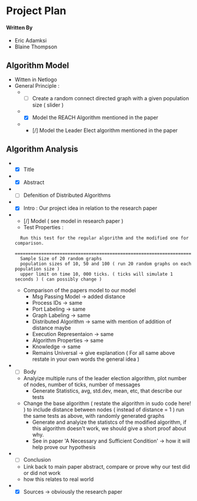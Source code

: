 # Project Plan

#### Written By
* Eric Adamksi
* Blaine Thompson

## Algorithm Model

* Witten in Netlogo
* General Principle :
  * - [ ] Create a random connect directed graph with a given population size ( slider )
  * - [x] Model the REACH Algorithm mentioned in the paper
  * - [/] Model the Leader Elect algorithm mentioned in the paper

## Algorithm Analysis

* - [x] Title
* - [x] Abstract
* - [ ] Defenition of Distributed Algorithms
* - [x] Intro : Our project idea in relation to the research paper
* - [/] Model ( see model in research paper )
  * Test Properties :
  ```
    Run this test for the regular algorithm and the modified one for comparison.
    ============================================================================
    Sample Size of 20 random graphs
    population sizes of 10, 50 and 100 ( run 20 random graphs on each population size )
    upper limit on time 10, 000 ticks. ( ticks will simulate 1 seconds ) ( can possibly change )
  ```
  * Comparison of the papers model to our model
    * Msg Passing Model -> added distance
    * Process IDs -> same
    * Port Labeling -> same
    * Graph Labeling -> same
    * Distributed Algorithm -> same with mention of addition of distance maybe
    * Execution Representaion -> same
    * Algorithm Properties -> same
    * Knowledge -> same
    * Remains Universal -> give explanation
  ( For all same above restate in your own words the general idea )
* - [ ] Body
  * Analyize multiple runs of the leader election algorithm, plot number of nodes, number of ticks, number of messages
    * Generate Statistics, avg, std.dev, mean, etc, that describe our tests
  * Change the base algorithm ( restate the algorithm in sudo code here! ) to include distance between nodes ( instead of distance = 1 ) run the same tests as above, with randomly generated graphs
    * Generate and analyize the statistcs of the modified algorithm, if this algorithm doesn't work, we should give a short proof about why.
    * See in paper 'A Necessary and Sufficient Condition' -> how it will help prove our hypothesis
* - [ ] Conclusion
  * Link back to main paper abstract, compare or prove why our test did or did not work
  * how this relates to real world

* - [x] Sources -> obviously the research paper

